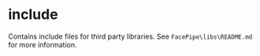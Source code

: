 # include

Contains include files for third party libraries. See `FacePipe\libs\README.md` for more information. 